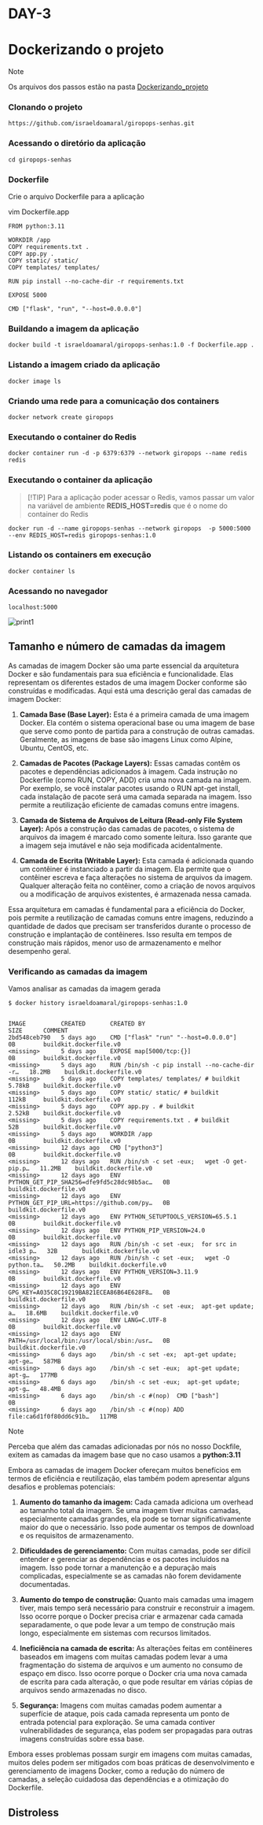 # DAY-3

# Dockerizando o projeto

> [!NOTE]
Os arquivos dos passos estão na pasta [Dockerizando_projeto](files/Dockerizando_projeto/)


### Clonando o projeto
```
https://github.com/israeldoamaral/giropops-senhas.git
```

### Acessando o diretório da aplicação
```
cd giropops-senhas
```

### Dockerfile
Crie o arquivo Dockerfile para a aplicação

vim Dockerfile.app
```
FROM python:3.11

WORKDIR /app
COPY requirements.txt .
COPY app.py .
COPY static/ static/
COPY templates/ templates/

RUN pip install --no-cache-dir -r requirements.txt

EXPOSE 5000

CMD ["flask", "run", "--host=0.0.0.0"]
```

### Buildando a imagem da aplicação
```
docker build -t israeldoamaral/giropops-senhas:1.0 -f Dockerfile.app .
```

### Listando a imagem criado da aplicação
```
docker image ls
```

### Criando uma rede para a comunicação dos containers
```
docker network create giropops
```

### Executando o container do Redis
```
docker container run -d -p 6379:6379 --network giropops --name redis redis
```

### Executando o container da aplicação
> [!TIP] Para a aplicação poder acessar o Redis, vamos passar um valor na variável de ambiente **REDIS_HOST=redis** que é o nome do container do Redis
```
docker run -d --name giropops-senhas --network giropops  -p 5000:5000 --env REDIS_HOST=redis giropops-senhas:1.0
```

### Listando os containers em execução
```
docker container ls
```

### Acessando no navegador
```
localhost:5000
```
![print1](files/Dockerizando_projeto/prints/1.png)


## Tamanho e número de camadas da imagem

As camadas de imagem Docker são uma parte essencial da arquitetura Docker e são fundamentais para sua eficiência e funcionalidade. Elas representam os diferentes estados de uma imagem Docker conforme são construídas e modificadas. Aqui está uma descrição geral das camadas de imagem Docker:  

1. **Camada Base (Base Layer):** Esta é a primeira camada de uma imagem Docker. Ela contém o sistema operacional base ou uma imagem de base que serve como ponto de partida para a construção de outras camadas. Geralmente, as imagens de base são imagens Linux como Alpine, Ubuntu, CentOS, etc.  

2. **Camadas de Pacotes (Package Layers):** Essas camadas contêm os pacotes e dependências adicionados à imagem. Cada instrução no Dockerfile (como RUN, COPY, ADD) cria uma nova camada na imagem. Por exemplo, se você instalar pacotes usando o RUN apt-get install, cada instalação de pacote será uma camada separada na imagem. Isso permite a reutilização eficiente de camadas comuns entre imagens.  

3. **Camada de Sistema de Arquivos de Leitura (Read-only File System Layer):** Após a construção das camadas de pacotes, o sistema de arquivos da imagem é marcado como somente leitura. Isso garante que a imagem seja imutável e não seja modificada acidentalmente.  

4. **Camada de Escrita (Writable Layer):** Esta camada é adicionada quando um contêiner é instanciado a partir da imagem. Ela permite que o contêiner escreva e faça alterações no sistema de arquivos da imagem. Qualquer alteração feita no contêiner, como a criação de novos arquivos ou a modificação de arquivos existentes, é armazenada nessa camada.  

Essa arquitetura em camadas é fundamental para a eficiência do Docker, pois permite a reutilização de camadas comuns entre imagens, reduzindo a quantidade de dados que precisam ser transferidos durante o processo de construção e implantação de contêineres. Isso resulta em tempos de construção mais rápidos, menor uso de armazenamento e melhor desempenho geral.

### Verificando as camadas da imagem  

Vamos analisar as camadas da imagem gerada  

```
$ docker history israeldoamaral/giropops-senhas:1.0  


IMAGE          CREATED       CREATED BY                                      SIZE      COMMENT
2bd548ceb790   5 days ago    CMD ["flask" "run" "--host=0.0.0.0"]            0B        buildkit.dockerfile.v0
<missing>      5 days ago    EXPOSE map[5000/tcp:{}]                         0B        buildkit.dockerfile.v0
<missing>      5 days ago    RUN /bin/sh -c pip install --no-cache-dir -r…   18.2MB    buildkit.dockerfile.v0
<missing>      5 days ago    COPY templates/ templates/ # buildkit           5.78kB    buildkit.dockerfile.v0
<missing>      5 days ago    COPY static/ static/ # buildkit                 112kB     buildkit.dockerfile.v0
<missing>      5 days ago    COPY app.py . # buildkit                        2.52kB    buildkit.dockerfile.v0
<missing>      5 days ago    COPY requirements.txt . # buildkit              52B       buildkit.dockerfile.v0
<missing>      5 days ago    WORKDIR /app                                    0B        buildkit.dockerfile.v0
<missing>      12 days ago   CMD ["python3"]                                 0B        buildkit.dockerfile.v0
<missing>      12 days ago   RUN /bin/sh -c set -eux;   wget -O get-pip.p…   11.2MB    buildkit.dockerfile.v0
<missing>      12 days ago   ENV PYTHON_GET_PIP_SHA256=dfe9fd5c28dc98b5ac…   0B        buildkit.dockerfile.v0
<missing>      12 days ago   ENV PYTHON_GET_PIP_URL=https://github.com/py…   0B        buildkit.dockerfile.v0
<missing>      12 days ago   ENV PYTHON_SETUPTOOLS_VERSION=65.5.1            0B        buildkit.dockerfile.v0
<missing>      12 days ago   ENV PYTHON_PIP_VERSION=24.0                     0B        buildkit.dockerfile.v0
<missing>      12 days ago   RUN /bin/sh -c set -eux;  for src in idle3 p…   32B       buildkit.dockerfile.v0
<missing>      12 days ago   RUN /bin/sh -c set -eux;   wget -O python.ta…   50.2MB    buildkit.dockerfile.v0
<missing>      12 days ago   ENV PYTHON_VERSION=3.11.9                       0B        buildkit.dockerfile.v0
<missing>      12 days ago   ENV GPG_KEY=A035C8C19219BA821ECEA86B64E628F8…   0B        buildkit.dockerfile.v0
<missing>      12 days ago   RUN /bin/sh -c set -eux;  apt-get update;  a…   18.6MB    buildkit.dockerfile.v0
<missing>      12 days ago   ENV LANG=C.UTF-8                                0B        buildkit.dockerfile.v0
<missing>      12 days ago   ENV PATH=/usr/local/bin:/usr/local/sbin:/usr…   0B        buildkit.dockerfile.v0
<missing>      6 days ago    /bin/sh -c set -ex;  apt-get update;  apt-ge…   587MB     
<missing>      6 days ago    /bin/sh -c set -eux;  apt-get update;  apt-g…   177MB     
<missing>      6 days ago    /bin/sh -c set -eux;  apt-get update;  apt-g…   48.4MB    
<missing>      6 days ago    /bin/sh -c #(nop)  CMD ["bash"]                 0B        
<missing>      6 days ago    /bin/sh -c #(nop) ADD file:ca6d1f0f80dd6c91b…   117MB
```  

> [!NOTE]
Perceba que além das camadas adicionadas por nós no nosso  Dockfile, exitem as camadas da imagem base que no caso usamos a **python:3.11**  

  


Embora as camadas de imagem Docker ofereçam muitos benefícios em termos de eficiência e reutilização, elas também podem apresentar alguns desafios e problemas potenciais:  

1. **Aumento do tamanho da imagem:** Cada camada adiciona um overhead ao tamanho total da imagem. Se uma imagem tiver muitas camadas, especialmente camadas grandes, ela pode se tornar significativamente maior do que o necessário. Isso pode aumentar os tempos de download e os requisitos de armazenamento.  

2. **Dificuldades de gerenciamento:** Com muitas camadas, pode ser difícil entender e gerenciar as dependências e os pacotes incluídos na imagem. Isso pode tornar a manutenção e a depuração mais complicadas, especialmente se as camadas não forem devidamente documentadas.  

3. **Aumento do tempo de construção:** Quanto mais camadas uma imagem tiver, mais tempo será necessário para construir e reconstruir a imagem. Isso ocorre porque o Docker precisa criar e armazenar cada camada separadamente, o que pode levar a um tempo de construção mais longo, especialmente em sistemas com recursos limitados.  

4. **Ineficiência na camada de escrita:** As alterações feitas em contêineres baseados em imagens com muitas camadas podem levar a uma fragmentação do sistema de arquivos e um aumento no consumo de espaço em disco. Isso ocorre porque o Docker cria uma nova camada de escrita para cada alteração, o que pode resultar em várias cópias de arquivos sendo armazenadas no disco.  

5. **Segurança:** Imagens com muitas camadas podem aumentar a superfície de ataque, pois cada camada representa um ponto de entrada potencial para exploração. Se uma camada contiver vulnerabilidades de segurança, elas podem ser propagadas para outras imagens construídas sobre essa base.  

Embora esses problemas possam surgir em imagens com muitas camadas, muitos deles podem ser mitigados com boas práticas de desenvolvimento e gerenciamento de imagens Docker, como a redução do número de camadas, a seleção cuidadosa das dependências e a otimização do Dockerfile.



## Distroless